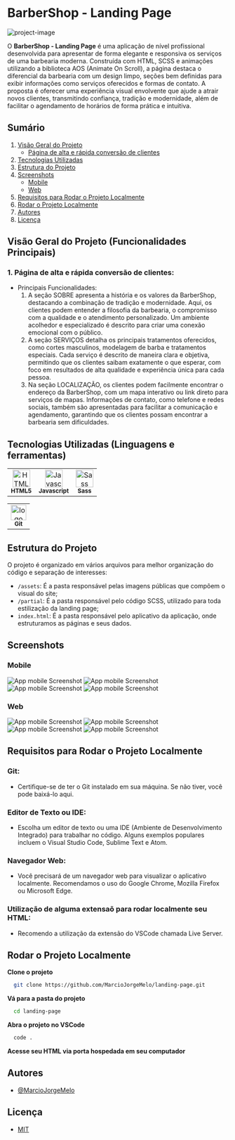 # BarberShop - Landing Page

![project-image](assets/readme_images/web1.png)

O **BarberShop - Landing Page**  é uma aplicação de nível profissional desenvolvida para apresentar de forma elegante e responsiva os serviços de uma barbearia moderna. Construída com HTML, SCSS e animações utilizando a biblioteca AOS (Animate On Scroll), a página destaca o diferencial da barbearia com um design limpo, seções bem definidas para exibir informações como serviços oferecidos e formas de contato. A proposta é oferecer uma experiência visual envolvente que ajude a atrair novos clientes, transmitindo confiança, tradição e modernidade, além de facilitar o agendamento de horários de forma prática e intuitiva.

## Sumário

1. [Visão Geral do Projeto](#visão-geral-do-projeto-funcionalidades-principais)
   - [Página de alta e rápida conversão de clientes](#1-página-de-alta-e-rápida-conversão-de-clientes)
2. [Tecnologias Utilizadas](#tecnologias-utilizadas-linguagens-e-ferramentas)
3. [Estrutura do Projeto](#estrutura-do-projeto)
5. [Screenshots](#screenshots)
   - [Mobile](#mobile)
   - [Web](#web)
6. [Requisitos para Rodar o Projeto Localmente](#requisitos-para-rodar-o-projeto-localmente)
7. [Rodar o Projeto Localmente](#rodar-o-projeto-localmente)
8. [Autores](#autores)
9. [Licença](#licença)

## Visão Geral do Projeto (Funcionalidades Principais)

### 1. Página de alta e rápida conversão de clientes:

- Principais Funcionalidades:
  1. A seção SOBRE apresenta a história e os valores da BarberShop, destacando a combinação de tradição e modernidade. Aqui, os clientes podem entender a filosofia da barbearia, o compromisso com a qualidade e o atendimento personalizado. Um ambiente acolhedor e especializado é descrito para criar uma conexão emocional com o público.
  2. A seção SERVIÇOS detalha os principais tratamentos oferecidos, como cortes masculinos, modelagem de barba e tratamentos especiais. Cada serviço é descrito de maneira clara e objetiva, permitindo que os clientes saibam exatamente o que esperar, com foco em resultados de alta qualidade e experiência única para cada pessoa.
  3. Na seção LOCALIZAÇÃO, os clientes podem facilmente encontrar o endereço da BarberShop, com um mapa interativo ou link direto para serviços de mapas. Informações de contato, como telefone e redes sociais, também são apresentadas para facilitar a comunicação e agendamento, garantindo que os clientes possam encontrar a barbearia sem dificuldades.

## Tecnologias Utilizadas (Linguagens e ferramentas)

<table>
    <tr>
      <td align="center">
        <a href="https://developer.mozilla.org/">
          <img src="https://github.com/devicons/devicon/blob/v2.16.0/icons/html5/html5-original-wordmark.svg" width="40px" alt="HTML5 logo" />
          <br />
          <sub>
            <b>HTML5</b>
          </sub>
        </a>
      </td>
      <td align="center">
        <a href="https://developer.mozilla.org/pt-BR/docs/Web/JavaScript">
          <img src="https://github.com/devicons/devicon/blob/v2.16.0/icons/javascript/javascript-original.svg" width="40px" alt="Javascript logo" />
          <br />
          <sub>
            <b>Javascript</b>
          </sub>
        </a>
      </td>
      <td align="center">
        <a href="https://sass-lang.com/">
          <img src="https://github.com/devicons/devicon/blob/v2.16.0/icons/sass/sass-original.svg" width="40px" alt="Sass logo" />
          <br />
          <sub>
            <b>Sass</b>
          </sub>
        </a>
      </td>
    </tr>
</table>
<table border-style="none">
  <tr>
    <td align="center">
      <a href="https://git-scm.com/">
        <img src="https://cdn.jsdelivr.net/gh/devicons/devicon@latest/icons/git/git-original.svg" width="35px;" alt="logo git"/><br />
        <sub>
          <b>Git</b>
        </sub>
      </a>
    </td>
  </tr>
</table>

## Estrutura do Projeto

O projeto é organizado em vários arquivos para melhor organização do código e separação de interesses:

- `/assets`: É a pasta responsável pelas imagens públicas que compõem o visual do site;
- `/partial`: É a pasta responsável pelo código SCSS, utilizado para toda estilização da landing page;
- `index.html`: É a pasta responsável pelo aplicativo da aplicação, onde estruturamos as páginas e seus dados.

## Screenshots

### Mobile

![App mobile Screenshot](/assets/readme_images/mobile1.png)
![App mobile Screenshot](/assets/readme_images/mobile2.png)
![App mobile Screenshot](/assets/readme_images/mobile3.png)
![App mobile Screenshot](/assets/readme_images/mobile4.png)

### Web

![App mobile Screenshot](/assets/readme_images/web1.png)
![App mobile Screenshot](/assets/readme_images/web2.png)
![App mobile Screenshot](/assets/readme_images/web3.png)
![App mobile Screenshot](/assets/readme_images/web4.png)

## Requisitos para Rodar o Projeto Localmente

### Git:

- Certifique-se de ter o Git instalado em sua máquina. Se não tiver, você pode baixá-lo aqui.

### Editor de Texto ou IDE:

- Escolha um editor de texto ou uma IDE (Ambiente de Desenvolvimento Integrado) para trabalhar no código. Alguns exemplos populares incluem o Visual Studio Code, Sublime Text e Atom.

### Navegador Web:

- Você precisará de um navegador web para visualizar o aplicativo localmente. Recomendamos o uso do Google Chrome, Mozilla Firefox ou Microsoft Edge.

### Utilização de alguma extensaõ para rodar localmente seu HTML:

- Recomendo a utilização da extensão do VSCode chamada Live Server.

## Rodar o Projeto Localmente

**Clone o projeto**

```bash
  git clone https://github.com/MarcioJorgeMelo/landing-page.git
```

**Vá para a pasta do projeto**

```bash
  cd landing-page
```

**Abra o projeto no VSCode**

```bash
  code .
```

**Acesse seu HTML via porta hospedada em seu computador**

## Autores

- [@MarcioJorgeMelo](https://github.com/MarcioJorgeMelo)

## Licença

- [MIT](https://choosealicense.com/licenses/mit/)
